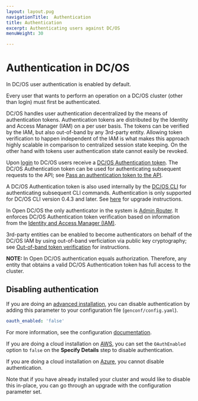 ```yaml
---
layout: layout.pug
navigationTitle:  Authentication
title: Authentication
excerpt: Authenticating users against DC/OS
menuWeight: 30

---
```


<!-- The source repository for this topic is https://github.com/dcos/dcos-docs-site -->

# Authentication in DC/OS

In DC/OS user authentication is enabled by default.

Every user that wants to perform an operation on a DC/OS cluster (other than login) must first be authenticated.

DC/OS handles user authentication decentralized by the means of authentication tokens. Authentication tokens are distributed by the Identity and Access Manager (IAM) on a per user basis. The tokens can be verified by the IAM, but also out-of-band by any 3rd-party entity. Allowing token verification to happen independent of the IAM is what makes this approach highly scalable in comparison to centralized session state keeping. On the other hand with tokens user authentication state cannot easily be revoked.

Upon [login](/1.13/security/oss/login/) to DC/OS users receive a [DC/OS Authentication token](/1.13/security/oss/authentication/authentication-token). The DC/OS Authentication token can be used for authenticating subsequent requests to the API; see [Pass an authentication token to the API](/1.13/security/oss/authentication/authentication-token/#pass-an-authentication-token-to-the-api).

A DC/OS Authentication token is also used internally by the [DC/OS CLI](/1.13/cli/) for authenticating subsequent CLI commands. Authentication is only supported for DC/OS CLI version 0.4.3 and later. See [here](/1.12/cli/update/) for upgrade instructions.

In Open DC/OS the only authenticator in the system is [Admin Router](/1.13/overview/architecture/components/#admin-router). It enforces DC/OS Authentication token verification based on information from the [Identity and Access Manager (IAM)](/1.13/overview/architecture/components/#dcos-iam). 

3rd-party entities can be enabled to become authenticators on behalf of the DC/OS IAM by using out-of-band verficiation via public key cryptography; see [Out-of-band token verification](/1.13/security/oss/authentication/out-of-band-verification/) for instructions.

<p class="message--note"><strong>NOTE: </strong>In Open DC/OS authentication equals authorization. Therefore, any entity that obtains a valid DC/OS Authentication token has full access to the cluster.</p>

## Disabling authentication

If you are doing an [advanced installation](/1.13/installing/production/deploying-dcos/installation/), you can disable authentication by adding this parameter to your configuration file (`genconf/config.yaml`). 

```yaml
oauth_enabled: 'false'
```
For more information, see the configuration [documentation](/1.13/installing/production/advanced-configuration/configuration-reference/).

If you are doing a cloud installation on [AWS](/1.13/installing/oss/cloud/aws/), you can set the `OAuthEnabled` option to `false` on the **Specify Details** step to disable authentication.

If you are doing a cloud installation on [Azure](/1.13/installing/evaluation/azure/), you cannot disable authentication.

Note that if you have already installed your cluster and would like to disable this in-place, you can go through an upgrade with the configuration parameter set.
